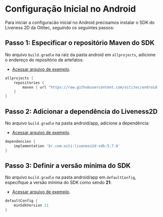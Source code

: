 # Configuração Inicial no Android

Para iniciar a configuracão inicial no Android precisamos instalar o SDK do Liveness 2D da Oititec, seguindo os seguintes passos:

## Passo 1: Especificar o repositório Maven do SDK

No arquivo `build.gradle` na raiz da pasta android em `allprojects`, adicione o endereço do repositório de artefatos:

- [Acessar arquivo de exemplo](../../android/build.gradle).

```gradle
allprojects {
    repositories {
        maven { url "https://raw.githubusercontent.com/oititec/android-oiti-versions/master" }
    }
}
```

## Passo 2: Adicionar a dependência do Liveness2D

No arquivo `build.gradle` na pasta android/app, adicione a dependência:

- [Acessar arquivo de exemplo](../../android/app/build.gradle).

```gradle
dependencies {
    implementation 'br.com.oiti:liveness2d-sdk:5.7.0'
}
```

## Passo 3: Definir a versão mínima do SDK

No arquivo `build.gradle` na pasta android/app em `defaultConfig`, especifique a versão mínima do SDK como sendo **21**:

- [Acessar arquivo de exemplo](../../android/app/build.gradle).

```gradle
defaultConfig {
    minSdkVersion 21
}
```